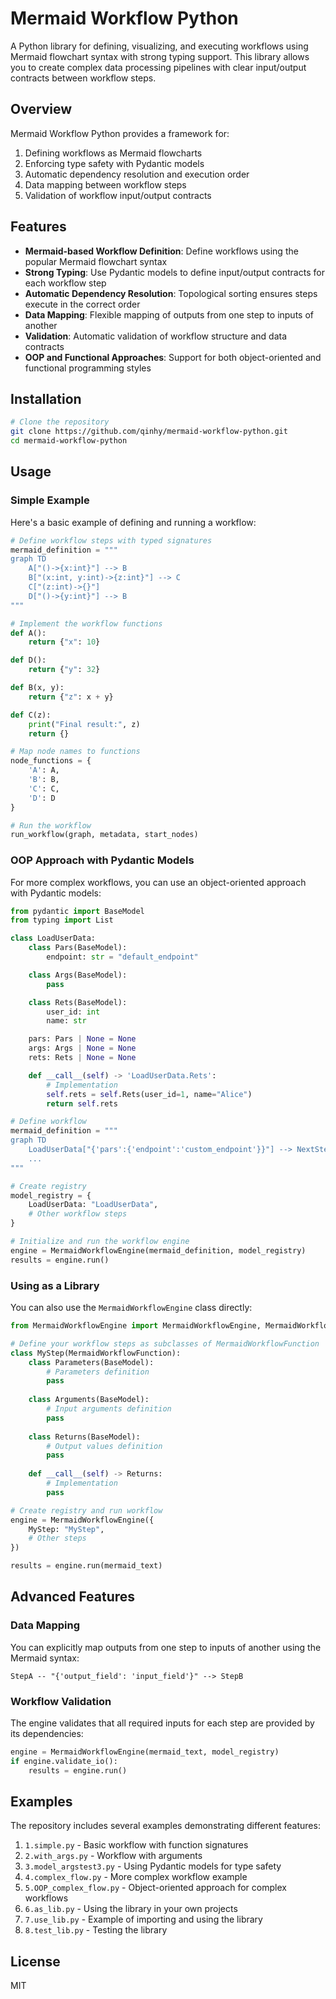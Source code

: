 
# Mermaid Workflow Python

A Python library for defining, visualizing, and executing workflows using Mermaid flowchart syntax with strong typing support. This library allows you to create complex data processing pipelines with clear input/output contracts between workflow steps.

## Overview

Mermaid Workflow Python provides a framework for:

1. Defining workflows as Mermaid flowcharts
2. Enforcing type safety with Pydantic models
3. Automatic dependency resolution and execution order
4. Data mapping between workflow steps
5. Validation of workflow input/output contracts

## Features

- **Mermaid-based Workflow Definition**: Define workflows using the popular Mermaid flowchart syntax
- **Strong Typing**: Use Pydantic models to define input/output contracts for each workflow step
- **Automatic Dependency Resolution**: Topological sorting ensures steps execute in the correct order
- **Data Mapping**: Flexible mapping of outputs from one step to inputs of another
- **Validation**: Automatic validation of workflow structure and data contracts
- **OOP and Functional Approaches**: Support for both object-oriented and functional programming styles

## Installation

```bash
# Clone the repository
git clone https://github.com/qinhy/mermaid-workflow-python.git
cd mermaid-workflow-python
```

## Usage

### Simple Example

Here's a basic example of defining and running a workflow:

```python
# Define workflow steps with typed signatures
mermaid_definition = """
graph TD
    A["()->{x:int}"] --> B
    B["(x:int, y:int)->{z:int}"] --> C
    C["(z:int)->{}"]
    D["()->{y:int}"] --> B
"""

# Implement the workflow functions
def A():
    return {"x": 10}

def D():
    return {"y": 32}

def B(x, y):
    return {"z": x + y}

def C(z):
    print("Final result:", z)
    return {}

# Map node names to functions
node_functions = {
    'A': A,
    'B': B,
    'C': C,
    'D': D
}

# Run the workflow
run_workflow(graph, metadata, start_nodes)
```

### OOP Approach with Pydantic Models

For more complex workflows, you can use an object-oriented approach with Pydantic models:

```python
from pydantic import BaseModel
from typing import List

class LoadUserData:
    class Pars(BaseModel):
        endpoint: str = "default_endpoint"

    class Args(BaseModel):
        pass

    class Rets(BaseModel):
        user_id: int
        name: str

    pars: Pars | None = None
    args: Args | None = None
    rets: Rets | None = None

    def __call__(self) -> 'LoadUserData.Rets':
        # Implementation
        self.rets = self.Rets(user_id=1, name="Alice")
        return self.rets

# Define workflow
mermaid_definition = """
graph TD
    LoadUserData["{'pars':{'endpoint':'custom_endpoint'}}"] --> NextStep
    ...
"""

# Create registry
model_registry = {
    LoadUserData: "LoadUserData",
    # Other workflow steps
}

# Initialize and run the workflow engine
engine = MermaidWorkflowEngine(mermaid_definition, model_registry)
results = engine.run()
```

### Using as a Library

You can also use the `MermaidWorkflowEngine` class directly:

```python
from MermaidWorkflowEngine import MermaidWorkflowEngine, MermaidWorkflowFunction

# Define your workflow steps as subclasses of MermaidWorkflowFunction
class MyStep(MermaidWorkflowFunction):
    class Parameters(BaseModel):
        # Parameters definition
        pass
        
    class Arguments(BaseModel):
        # Input arguments definition
        pass
        
    class Returns(BaseModel):
        # Output values definition
        pass
        
    def __call__(self) -> Returns:
        # Implementation
        pass

# Create registry and run workflow
engine = MermaidWorkflowEngine({
    MyStep: "MyStep",
    # Other steps
})

results = engine.run(mermaid_text)
```

## Advanced Features

### Data Mapping

You can explicitly map outputs from one step to inputs of another using the Mermaid syntax:

```
StepA -- "{'output_field': 'input_field'}" --> StepB
```

### Workflow Validation

The engine validates that all required inputs for each step are provided by its dependencies:

```python
engine = MermaidWorkflowEngine(mermaid_text, model_registry)
if engine.validate_io():
    results = engine.run()
```

## Examples

The repository includes several examples demonstrating different features:

1. `1.simple.py` - Basic workflow with function signatures
2. `2.with_args.py` - Workflow with arguments
3. `3.model_argstest3.py` - Using Pydantic models for type safety
4. `4.complex_flow.py` - More complex workflow example
5. `5.OOP_complex_flow.py` - Object-oriented approach for complex workflows
6. `6.as_lib.py` - Using the library in your own projects
7. `7.use_lib.py` - Example of importing and using the library
8. `8.test_lib.py` - Testing the library

## License
MIT